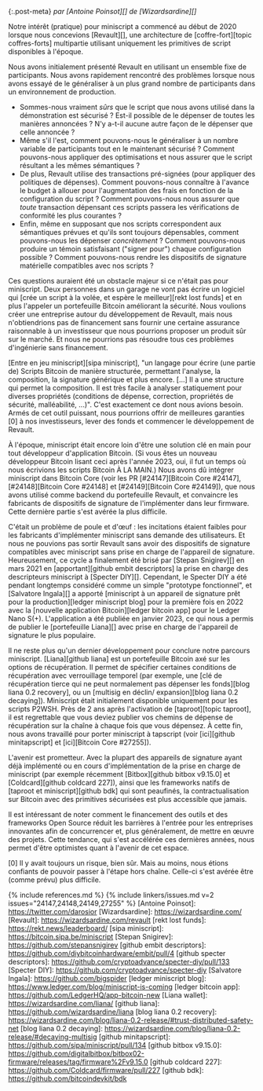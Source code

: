 {:.post-meta}
*par [Antoine Poinsot][] de [Wizardsardine][]*

Notre intérêt (pratique) pour miniscript a commencé au début de 2020 lorsque nous concevions [Revault][], une architecture de
[coffre-fort][topic coffres-forts] multipartie utilisant uniquement les primitives de script disponibles à l'époque.

Nous avons initialement présenté Revault en utilisant un ensemble fixe de participants. Nous avons rapidement rencontré des problèmes
lorsque nous avons essayé de le généraliser à un plus grand nombre de participants dans un environnement de production.

- Sommes-nous vraiment _sûrs_ que le script que nous avons utilisé dans la démonstration est sécurisé ? Est-il possible de le dépenser
de toutes les manières annoncées ? N'y a-t-il aucune autre façon de le dépenser que celle annoncée ?
- Même s'il l'est, comment pouvons-nous le généraliser à un nombre variable de participants tout en le maintenant sécurisé ?
Comment pouvons-nous appliquer des optimisations et nous assurer que le script résultant a les mêmes sémantiques ?
- De plus, Revault utilise des transactions pré-signées (pour appliquer des politiques de dépenses). Comment pouvons-nous connaître à
l'avance le budget à allouer pour l'augmentation des frais en fonction de la configuration du script ? Comment pouvons-nous nous assurer
que _toute_ transaction dépensant ces scripts passera les vérifications de conformité les plus courantes ?
- Enfin, même en supposant que nos scripts correspondent aux sémantiques prévues et qu'ils sont toujours dépensables, comment pouvons-nous
les dépenser _concrètement_ ? Comment pouvons-nous produire un témoin satisfaisant ("signer pour") chaque configuration possible ?
Comment pouvons-nous rendre les dispositifs de signature matérielle compatibles avec nos scripts ?

Ces questions auraient été un obstacle majeur si ce n'était pas pour miniscript. Deux personnes dans un garage ne vont pas écrire un
logiciel qui [crée un script à la volée, et espère le meilleur][rekt lost funds] et en plus l'appeler un portefeuille Bitcoin améliorant
la sécurité. Nous voulions créer une entreprise autour du développement de Revault, mais nous n'obtiendrions pas de financement sans
fournir une certaine assurance raisonnable à un investisseur que nous pourrions proposer un produit sûr sur le marché. Et nous ne
pourrions pas résoudre tous ces problèmes d'ingénierie sans financement.

[Entre en jeu miniscript][sipa miniscript], "un langage pour écrire (une partie de) Scripts Bitcoin de manière structurée, permettant
l'analyse, la composition, la signature générique et plus encore. [...] Il a une structure qui permet la composition. Il est très facile
à analyser statiquement pour diverses propriétés (conditions de dépense, correction, propriétés de sécurité, malléabilité, ...)". C'est
exactement ce dont nous avions besoin. Armés de cet outil puissant, nous pourrions offrir de meilleures garanties [0] à nos investisseurs,
lever des fonds et commencer le développement de Revault.

À l'époque, miniscript était encore loin d'être une solution clé en main pour tout développeur d'application Bitcoin. (Si vous êtes un
nouveau développeur Bitcoin lisant ceci après l'année 2023, oui, il fut un temps où nous écrivions les scripts Bitcoin À LA MAIN.)
Nous avons dû intégrer miniscript dans Bitcoin Core (voir les PR [#24147][Bitcoin Core #24147], [#24148][Bitcoin Core #24148] et
[#24149][Bitcoin Core #24149]), que nous avons utilisé comme backend du portefeuille Revault, et convaincre les fabricants de dispositifs
de signature de l'implémenter dans leur firmware. Cette dernière partie s'est avérée la plus difficile.

C'était un problème de poule et d'œuf : les incitations étaient faibles pour les fabricants d'implémenter miniscript sans demande des
utilisateurs. Et nous ne pouvions pas sortir Revault sans avoir des dispositifs de signature compatibles avec miniscript sans prise en
charge de l'appareil de signature. Heureusement, ce cycle a finalement été brisé par [Stepan Snigirev][] en mars 2021 en
[apportant][github embit descriptors] la prise en charge des descripteurs miniscript à [Specter DIY][]. Cependant, le Specter DIY a été
pendant longtemps considéré comme un simple "prototype fonctionnel", et [Salvatore Ingala][] a apporté [miniscript à un appareil de
signature prêt pour la production][ledger miniscript blog] pour la première fois en 2022 avec la [nouvelle application
Bitcoin][ledger bitcoin app] pour le Ledger Nano S(+). L'application a été publiée en janvier 2023, ce qui nous a permis de publier le
[portefeuille Liana][] avec prise en charge de l'appareil de signature le plus populaire.

Il ne reste plus qu'un dernier développement pour conclure notre parcours miniscript. [Liana][github liana] est un portefeuille Bitcoin
axé sur les options de récupération. Il permet de spécifier certaines conditions de récupération avec verrouillage temporel (par exemple,
une [clé de récupération tierce qui ne peut normalement pas dépenser les fonds][blog liana 0.2 recovery], ou un [multisig en déclin/
expansion][blog liana 0.2 decaying]). Miniscript était initialement disponible uniquement pour les scripts P2WSH. Près de 2 ans après
l'activation de [taproot][topic taproot], il est regrettable que vous deviez publier vos chemins de dépense de récupération sur la chaîne
à chaque fois que vous dépensez. À cette fin, nous avons travaillé pour porter miniscript à tapscript (voir [ici][github minitapscript] et
[ici][Bitcoin Core #27255]).

L'avenir est prometteur. Avec la plupart des appareils de signature ayant déjà implémenté ou en cours d'implémentation de la prise en
charge de miniscript (par exemple récemment [Bitbox][github bitbox v9.15.0] et [Coldcard][github coldcard 227]), ainsi que les frameworks
natifs de [taproot et miniscript][github bdk] qui sont peaufinés, la contractualisation sur Bitcoin avec des primitives sécurisées est
plus accessible que jamais.

Il est intéressant de noter comment le financement des outils et des frameworks Open Source réduit les barrières à l'entrée pour les
entreprises innovantes afin de concurrencer et, plus généralement, de mettre en œuvre des projets. Cette tendance, qui s'est accélérée ces
dernières années, nous permet d'être optimistes quant à l'avenir de cet espace.

[0] Il y avait toujours un risque, bien sûr. Mais au moins, nous étions confiants de pouvoir passer à l'étape hors chaîne. Celle-ci s'est
avérée être (comme prévu) plus difficile.

{% include references.md %}
{% include linkers/issues.md v=2 issues="24147,24148,24149,27255" %}
[Antoine Poinsot]: https://twitter.com/darosior
[Wizardsardine]: https://wizardsardine.com/
[Revault]: https://wizardsardine.com/revault
[rekt lost funds]: https://rekt.news/leaderboard/
[sipa miniscript]: https://bitcoin.sipa.be/miniscript
[Stepan Snigirev]: https://github.com/stepansnigirev
[github embit descriptors]: https://github.com/diybitcoinhardware/embit/pull/4
[github specter descriptors]: https://github.com/cryptoadvance/specter-diy/pull/133
[Specter DIY]: https://github.com/cryptoadvance/specter-diy
[Salvatore Ingala]: https://github.com/bigspider
[ledger miniscript blog]: https://www.ledger.com/blog/miniscript-is-coming
[ledger bitcoin app]: https://github.com/LedgerHQ/app-bitcoin-new
[Liana wallet]: https://wizardsardine.com/liana/
[github liana]: https://github.com/wizardsardine/liana
[blog liana 0.2 recovery]: https://wizardsardine.com/blog/liana-0.2-release/#trust-distributed-safety-net
[blog liana 0.2 decaying]: https://wizardsardine.com/blog/liana-0.2-release/#decaying-multisig
[github minitapscript]: https://github.com/sipa/miniscript/pull/134
[github bitbox v9.15.0]: https://github.com/digitalbitbox/bitbox02-firmware/releases/tag/firmware%2Fv9.15.0
[github coldcard 227]: https://github.com/Coldcard/firmware/pull/227
[github bdk]: https://github.com/bitcoindevkit/bdk